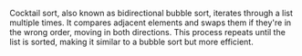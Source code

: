 Cocktail sort, also known as bidirectional bubble sort, iterates through a list multiple times. It compares adjacent elements and swaps them if they're in the wrong order, moving in both directions. This process repeats until the list is sorted, making it similar to a bubble sort but more efficient.